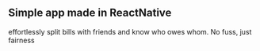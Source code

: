 <h2>Simple app made in ReactNative</h2>
<p>effortlessly split bills with friends and know who owes whom. No fuss, just fairness</p>


